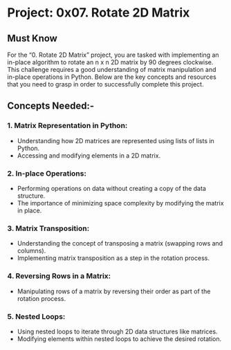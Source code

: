 # Project: 0x07. Rotate 2D Matrix

## Must Know

For the “0. Rotate 2D Matrix” project, you are tasked with implementing an in-place algorithm to rotate an n x n 2D matrix by 90 degrees clockwise. This challenge requires a good understanding of matrix manipulation and in-place operations in Python. Below are the key concepts and resources that you need to grasp in order to successfully complete this project.

## Concepts Needed:-

### 1. **Matrix Representation in Python:**

- Understanding how 2D matrices are represented using lists of lists in Python.
- Accessing and modifying elements in a 2D matrix.

### 2. **In-place Operations:**

- Performing operations on data without creating a copy of the data structure.
- The importance of minimizing space complexity by modifying the matrix in place.

### 3. **Matrix Transposition:**

- Understanding the concept of transposing a matrix (swapping rows and columns).
- Implementing matrix transposition as a step in the rotation process.

### 4. **Reversing Rows in a Matrix:**

- Manipulating rows of a matrix by reversing their order as part of the rotation process.

### 5. **Nested Loops:**

- Using nested loops to iterate through 2D data structures like matrices.
- Modifying elements within nested loops to achieve the desired rotation.
